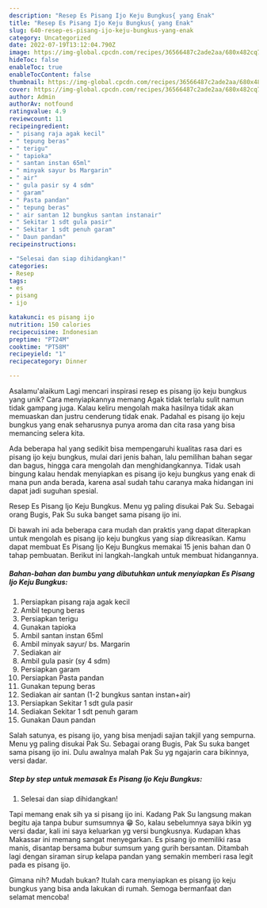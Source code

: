 ```yaml
---
description: "Resep Es Pisang Ijo Keju Bungkus{ yang Enak"
title: "Resep Es Pisang Ijo Keju Bungkus{ yang Enak"
slug: 640-resep-es-pisang-ijo-keju-bungkus-yang-enak
category: Uncategorized
date: 2022-07-19T13:12:04.790Z
image: https://img-global.cpcdn.com/recipes/36566487c2ade2aa/680x482cq70/es-pisang-ijo-keju-bungkus-foto-resep-utama.jpg
hideToc: false
enableToc: true
enableTocContent: false
thumbnail: https://img-global.cpcdn.com/recipes/36566487c2ade2aa/680x482cq70/es-pisang-ijo-keju-bungkus-foto-resep-utama.jpg
cover: https://img-global.cpcdn.com/recipes/36566487c2ade2aa/680x482cq70/es-pisang-ijo-keju-bungkus-foto-resep-utama.jpg
author: Admin
authorAv: notfound
ratingvalue: 4.9
reviewcount: 11
recipeingredient:
- " pisang raja agak kecil"
- " tepung beras"
- " terigu"
- " tapioka"
- " santan instan 65ml"
- " minyak sayur bs Margarin"
- " air"
- " gula pasir sy 4 sdm"
- " garam"
- " Pasta pandan"
- " tepung beras"
- " air santan 12 bungkus santan instanair"
- " Sekitar 1 sdt gula pasir"
- " Sekitar 1 sdt penuh garam"
- " Daun pandan"
recipeinstructions:

- "Selesai dan siap dihidangkan!"
categories:
- Resep
tags:
- es
- pisang
- ijo

katakunci: es pisang ijo 
nutrition: 150 calories
recipecuisine: Indonesian
preptime: "PT24M"
cooktime: "PT58M"
recipeyield: "1"
recipecategory: Dinner

---
```



Asalamu'alaikum Lagi mencari inspirasi resep es pisang ijo keju bungkus yang unik? Cara menyiapkannya memang Agak tidak terlalu sulit namun tidak gampang juga. Kalau keliru mengolah maka hasilnya tidak akan memuaskan dan justru cenderung tidak enak. Padahal es pisang ijo keju bungkus yang enak seharusnya punya aroma dan cita rasa yang bisa memancing selera kita.


Ada beberapa hal yang sedikit bisa mempengaruhi kualitas rasa dari es pisang ijo keju bungkus, mulai dari jenis bahan, lalu pemilihan bahan segar dan bagus, hingga cara mengolah dan menghidangkannya. Tidak usah bingung kalau hendak menyiapkan es pisang ijo keju bungkus yang enak di mana pun anda berada, karena asal sudah tahu caranya maka hidangan ini dapat jadi suguhan spesial.

Resep Es Pisang Ijo Keju Bungkus. Menu yg paling disukai Pak Su. Sebagai orang Bugis, Pak Su suka banget sama pisang ijo ini.


Di bawah ini ada beberapa cara mudah dan praktis yang dapat diterapkan untuk mengolah es pisang ijo keju bungkus yang siap dikreasikan. Kamu dapat membuat Es Pisang Ijo Keju Bungkus memakai 15 jenis bahan dan 0 tahap pembuatan. Berikut ini langkah-langkah untuk membuat hidangannya.

<!--inarticleads1-->

##### Bahan-bahan dan bumbu yang dibutuhkan untuk menyiapkan Es Pisang Ijo Keju Bungkus:

1. Persiapkan  pisang raja agak kecil
1. Ambil  tepung beras
1. Persiapkan  terigu
1. Gunakan  tapioka
1. Ambil  santan instan 65ml
1. Ambil  minyak sayur/ bs. Margarin
1. Sediakan  air
1. Ambil  gula pasir (sy 4 sdm)
1. Persiapkan  garam
1. Persiapkan  Pasta pandan
1. Gunakan  tepung beras
1. Sediakan  air santan (1-2 bungkus santan instan+air)
1. Persiapkan  Sekitar 1 sdt gula pasir
1. Sediakan  Sekitar 1 sdt penuh garam
1. Gunakan  Daun pandan


Salah satunya, es pisang ijo, yang bisa menjadi sajian takjil yang sempurna. Menu yg paling disukai Pak Su. Sebagai orang Bugis, Pak Su suka banget sama pisang ijo ini. Dulu awalnya malah Pak Su yg ngajarin cara bikinnya, versi dadar. 

<!--inarticleads2-->

##### Step by step untuk memasak Es Pisang Ijo Keju Bungkus:


1. Selesai dan siap dihidangkan!

Tapi memang enak sih ya si pisang ijo ini. Kadang Pak Su langsung makan begitu aja tanpa bubur sumsumnya 😁 So, kalau sebelumnya saya bikin yg versi dadar, kali ini saya keluarkan yg versi bungkusnya. Kudapan khas Makassar ini memang sangat menyegarkan. Es pisang ijo memiliki rasa manis, disantap bersama bubur sumsum yang gurih bersantan. Ditambah lagi dengan siraman sirup kelapa pandan yang semakin memberi rasa legit pada es pisang ijo. 

Gimana nih? Mudah bukan? Itulah cara menyiapkan es pisang ijo keju bungkus yang bisa anda lakukan di rumah. Semoga bermanfaat dan selamat mencoba!
